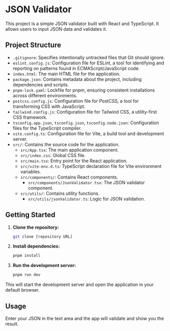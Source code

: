 # JSON Validator

This project is a simple JSON validator built with React and TypeScript. It allows users to input JSON data and validates it.

## Project Structure

- `.gitignore`: Specifies intentionally untracked files that Git should ignore.
- `eslint.config.js`: Configuration file for ESLint, a tool for identifying and reporting on patterns found in ECMAScript/JavaScript code.
- `index.html`: The main HTML file for the application.
- `package.json`: Contains metadata about the project, including dependencies and scripts.
- `pnpm-lock.yaml`: Lockfile for pnpm, ensuring consistent installations across different environments.
- `postcss.config.js`: Configuration file for PostCSS, a tool for transforming CSS with JavaScript.
- `tailwind.config.js`: Configuration file for Tailwind CSS, a utility-first CSS framework.
- `tsconfig.app.json`, `tsconfig.json`, `tsconfig.node.json`: Configuration files for the TypeScript compiler.
- `vite.config.ts`: Configuration file for Vite, a build tool and development server.
- `src/`: Contains the source code for the application.
  - `src/App.tsx`: The main application component.
  - `src/index.css`: Global CSS file.
  - `src/main.tsx`: Entry point for the React application.
  - `src/vite-env.d.ts`: TypeScript declaration file for Vite environment variables.
  - `src/components/`: Contains React components.
    - `src/components/JsonValidator.tsx`: The JSON validator component.
  - `src/utils/`: Contains utility functions.
    - `src/utils/jsonValidator.ts`: Logic for JSON validation.

## Getting Started

1.  **Clone the repository:**

    ```bash
    git clone [repository URL]
    ```

2.  **Install dependencies:**

    ```bash
    pnpm install
    ```

3.  **Run the development server:**

    ```bash
    pnpm run dev
    ```

This will start the development server and open the application in your default browser.

## Usage

Enter your JSON in the text area and the app will validate and show you the result.
